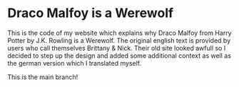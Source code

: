# Draco Malfoy is a Werewolf

This is the code of my website which explains why Draco Malfoy from Harry Potter by J.K. Rowling is a Werewolf. The original english text is provided by users who call themselves Brittany & Nick. Their old site looked awfull so I decided to step up the design and added some additional context as well as the german version which I translated myself.

This is the main branch!
